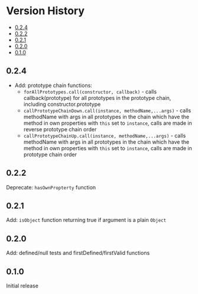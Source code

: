 # Version History

[TOC]: # " "

- [0.2.4](#024)
- [0.2.2](#022)
- [0.2.1](#021)
- [0.2.0](#020)
- [0.1.0](#010)


## 0.2.4

* Add: prototype chain functions:
  * `forAllPrototypes.call(constructor, callback)` - calls callback(prototype) for all
    prototypes in the prototype chain, including constructor.prototype
  * `callPrototypeChainDown.call(instance, methodName,...args)` - calls methodName with args in
    all prototypes in the chain which have the method in own properties with `this` set to
    `instance`, calls are made in reverse prototype chain order
  * `callPrototypeChainUp.call(instance, methodName,...args)` - calls methodName with args in
    all prototypes in the chain which have the method in own properties with `this` set to
    `instance`, calls are made in prototype chain order

## 0.2.2

Deprecate: `hasOwnPropterty` function

## 0.2.1

Add: `isObject` function returning true if argument is a plain `Object`

## 0.2.0

Add: defined/null tests and firstDefined/firstValid functions

## 0.1.0

Initial release
